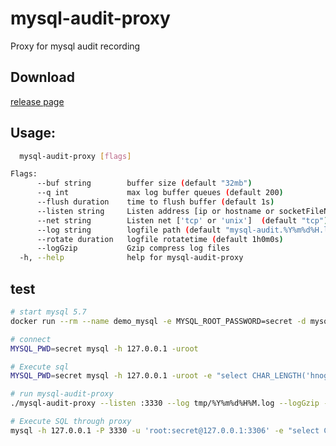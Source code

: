 # mysql-audit-proxy
Proxy for mysql audit recording


Download
-------------

[release page](https://github.com/masahide/mysql-audit-proxy/releases)

Usage:
---------

```bash
  mysql-audit-proxy [flags]

Flags:
      --buf string        buffer size (default "32mb")
      --q int             max log buffer queues (default 200)
      --flush duration    time to flush buffer (default 1s)
      --listen string     Listen address [ip or hostname or socketFileName]  (default "localhost:3330")
      --net string        Listen net ['tcp' or 'unix']  (default "tcp")
      --log string        logfile path (default "mysql-audit.%Y%m%d%H.log")
      --rotate duration   logfile rotatetime (default 1h0m0s)
      --logGzip           Gzip compress log files
  -h, --help              help for mysql-audit-proxy
```


test
---------

```bash
# start mysql 5.7
docker run --rm --name demo_mysql -e MYSQL_ROOT_PASSWORD=secret -d mysql:5.7

# connect
MYSQL_PWD=secret mysql -h 127.0.0.1 -uroot

# Execute sql
MYSQL_PWD=secret mysql -h 127.0.0.1 -uroot -e "select CHAR_LENGTH('hnogedff') as len"

# run mysql-audit-proxy
./mysql-audit-proxy --listen :3330 --log tmp/%Y%m%d%H%M.log --logGzip --rotate 1m

# Execute SQL through proxy
mysql -h 127.0.0.1 -P 3330 -u 'root:secret@127.0.0.1:3306' -e "select CHAR_LENGTH('hnogedff') as len"
```
